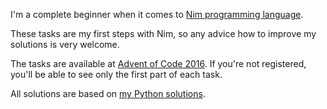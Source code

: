 I'm a complete beginner when it comes to [Nim programming language](https://nim-lang.org/).

These tasks are my first steps with Nim, so any advice how to improve my solutions is very welcome.

The tasks are available at [Advent of Code 2016](http://adventofcode.com/2016). If you're not registered, you'll be able to see only the first part of each task.

All solutions are based on [my Python solutions](https://github.com/narimiran/advent_of_code_2016).